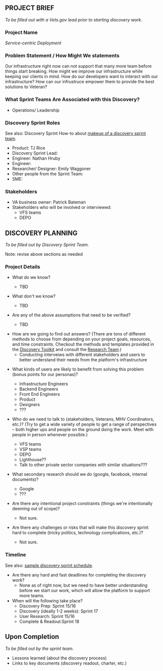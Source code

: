 ## PROJECT BRIEF
_To be filled out with a Vets.gov lead prior to starting discovery work._

### Project Name
_Service-centric Deployment_

### Problem Statement / How Might We statements
Our infrastructure right now can not support that many more team before things start breaking. How might we improve our infrastructure while keeping our clients in mind. How do our developers want to interact with our infrastructure? How can our infrustruce empower them to provide the best solutions to Veteran? 
### What Sprint Teams Are Associated with this Discovery? 
* Operations/ Leadership

### Discovery Sprint Roles
See also: Discovery Sprint How-to about [makeup of a discovery sprint team](https://github.com/department-of-veterans-affairs/va.gov-team/blob/master/platform/research/discovery-sprints/how-to-run-discovery-sprint.md).

* Product: TJ Rice
* Discovery Sprint Lead:
* Engineer: Nathan Hruby
* Engineer: 
* Researcher/ Designer: Emily Waggoner 
* Other people from the Sprint Team:
* SME:

### Stakeholders
* VA business owner: Patrick Bateman
* Stakeholders who will be involved or interviewed:
  - VFS teams
  - DEPO

## DISCOVERY PLANNING
_To be filled out by Discovery Sprint Team._

Note: revise above sections as needed

### Project Details

* What do we know?
  - TBD
  
* What don't we know?
  - TBD
  
* Are any of the above assumptions that need to be verified?
  - TBD
  
- How are we going to find out answers? (There are tons of different methods to choose from depending on your project goals, resources, and time constraints. Checkout the methods and templates provided in the [Discovery Toolkit](DiscoverySprintHowTo.md) and consult the [Research Team](https://github.com/department-of-veterans-affairs/va.gov-team/blob/master/platform/research).)
  - Conducting interveiws with different stakeholders and users to better understand their needs from the platform's infrastructure
  
* What kinds of users are likely to benefit from solving this problem (bonus points for our personas)?
  - Infrastructure Engineers 
  - Backend Engineers 
  - Front End Engineers
  - Product 
  - Designers 
  - ???

* Who do we need to talk to (stakeholders, Veterans, MHV Coordinators, etc.)? (Try to get a wide variety of people to get a range of perspectives – both higher ups and people on the ground doing the work. Meet with people in person whenever possible.)
  - VFS teams
  - VSP teams
  - DEPO
  - Lighthouse??
  - Talk to other private sector companies with similar situations???

* What secondary research should we do (google, facebook, internal documents)?
  - Google 
  - ???

* Are there any intentional project constraints (things we're intentionally deeming out of scope)?
  - Not sure.

* Are there any challenges or risks that will make this discovery sprint hard to complete (tricky politics, technology complications, etc.)?
  - Not sure.

### Timeline
See also: [sample discovery sprint schedule](https://github.com/department-of-veterans-affairs/va.gov-team/blob/master/platform/research/discovery-sprints/sample-discovery-sprint-schedule.md).

* Are there any hard and fast deadlines for completing the discovery work?
  - None as of right now, but we need to have better understanding before we start our work, which will allow the platform to support more teams. 
* When will the following take place?
  * Discovery Prep: Sprint 15/16
  * Discovery (ideally 1-2 weeks): Sprint 17
  * User Research: Sprint 15/16
  * Complete & Readout:Sprint 18

## Upon Completion
_To be filled out by the sprint team._

* Lessons learned (about the discovery process)
* Links to key documents (discovery readout, charter, etc.)
